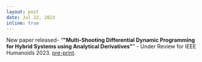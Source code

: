 ```yaml
---
layout: post
date: Jul 22, 2023
inline: true
---
```


New paper released- <q><b>"Multi-Shooting Differential Dynamic Programming for Hybrid Systems using Analytical Derivatives"</b></q> - Under Review for IEEE Humanoids 2023. [pre-print](https://arxiv.org/abs/2307.12606).

